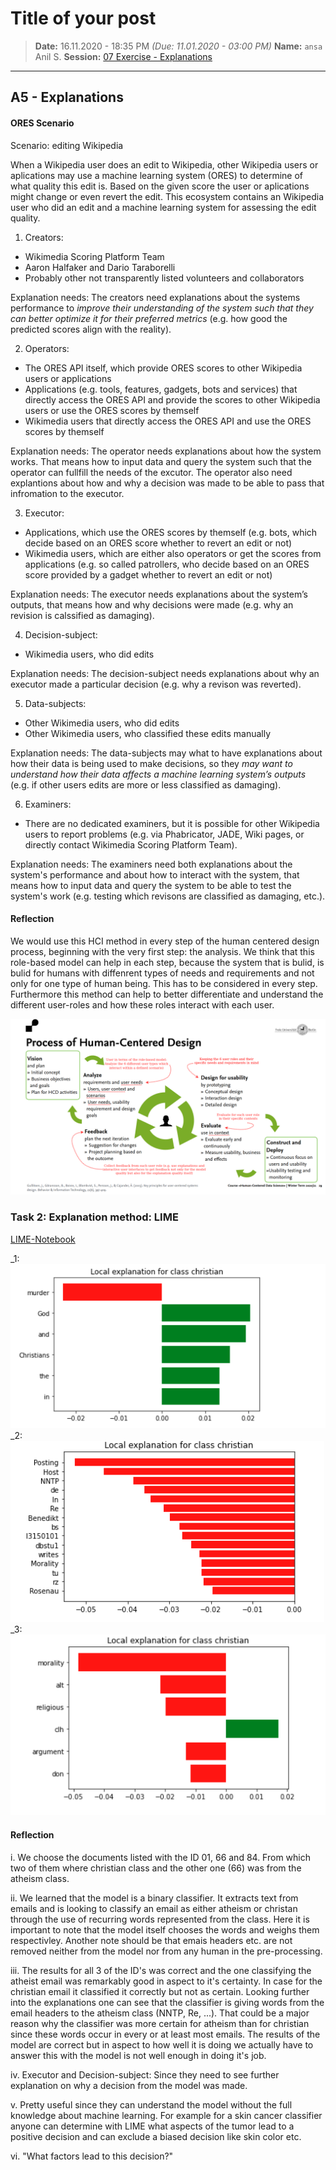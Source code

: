 ﻿# Title of your post
> **Date:** 16.11.2020 - 18:35 PM *(Due: 11.01.2020 - 03:00 PM)*
> **Name:** `ansa` Anil S.
> **Session:** [07 Exercise - Explanations](https://github.com/FUB-HCC/hcds-winter-2020/wiki/07_exercise)   
----

## A5 - Explanations


#### ORES Scenario

Scenario: editing Wikipedia

When a Wikipedia user does an edit to Wikipedia, other Wikipedia users or aplications may use a machine learning system (ORES) to determine of what quality this edit is. Based on the given score the user or aplications might change or even revert the edit. This ecosystem contains an Wikipedia user who did an edit and a machine learning system for assessing the edit quality.

1. Creators: 
* Wikimedia Scoring Platform Team
* Aaron Halfaker and Dario Taraborelli
* Probably other not transparently listed volunteers and collaborators

Explanation needs: The creators need explanations about the systems performance to *improve their understanding of the system such that they can better optimize it for their preferred metrics* (e.g. how good the predicted scores align with the reality).

2. Operators:
* The ORES API itself, which provide ORES scores to other Wikipedia users or applications
* Applications (e.g. tools, features, gadgets, bots and services) that directly access the ORES API and provide the scores to other Wikipedia users or use the ORES scores by themself
* Wikimedia users that directly access the ORES API and use the ORES scores by themself

Explanation needs: The operator needs explanations about how the system works. That means how to input data and query the system such that the operator can fullfill the needs of the excutor. The operator also need explantions about how and why a decision was made to be able to pass that infromation to the executor.

3. Executor:
* Applications, which use the ORES scores by themself (e.g. bots, which decide based on an ORES score whether to revert an edit or not)
* Wikimedia users, which are either also operators or get the scores from applications (e.g. so called patrollers, who decide based on an ORES score provided by a gadget whether to revert an edit or not)

Explanation needs: The executor needs explanations about the system’s outputs, that means how and why decisions were made (e.g. why an revision is calssified as damaging). 

4. Decision-subject: 
* Wikimedia users, who did edits

Explanation needs: The decision-subject needs explanations about why an executor made a particular decision (e.g. why a revison was reverted).

5. Data-subjects: 
* Other Wikimedia users, who did edits
* Other Wikimedia users, who classified these edits manually

Explanation needs: The data-subjects may what to have explanations about how their data is being used to make decisions, so they *may want to understand how their data affects a machine learning system’s outputs* (e.g. if other users edits are more or less classified as damaging).

6. Examiners:
* There are no dedicated examiners, but it is possible for other Wikipedia users to report problems (e.g. via Phabricator, JADE, Wiki pages, or directly contact Wikimedia Scoring Platform Team).

Explanation needs: The examiners need both explanations about the system's performance and about how to interact with the system, that means how to input data and query the system to be able to test the system's work (e.g. testing which revisons are classified as damaging, etc.).


#### Reflection

We would use this HCI method in every step of the human centered design process, beginning with the very first step: the analysis. We think that this role-based model can help in each step, because the system that is bulid, is bulid for humans with diffenrent types of needs and requirements and not only for one type of human being. This has to be considered in every step. Furthermore this method can help to better differentiate and understand the different user-roles and how these roles interact with each user.

![](HCDP.png)
### Task 2: Explanation method: LIME

[LIME-Notebook]()

_1: ![ID: 84](id84.png)
_2: ![ID: 66](id66.png)
_3: ![ID: 01](id1.png)


#### Reflection

i. We choose the documents listed with the ID 01, 66 and 84. From which two of them where christian class and the other one (66) was from the atheism class.

ii. We learned that the model is a binary classifier. It extracts text from emails and is looking to classify an email as either atheism or christan through the use of recurring words represented from the class. Here it is important to note that the model itself chooses the words and weighs them respectivley. Another note should be that emais headers etc. are not removed neither from the model nor from any human in the pre-processing.

iii. The results for all 3 of the ID's was correct and the one classifying the atheist email was remarkably good in aspect to it's certainty. In case for the christian email it classified it correctly but not as certain. Looking further into the explanations one can see that the classifier is giving words from the email headers to the atheism class (NNTP, Re, ...). That could be a major reason why the classifier was more certain for atheism than for christian since these words occur in every or at least most emails. The results of the model are correct but in aspect to how well it is doing we actually have to answer this with the model is not well enough in doing it's job.

iv. Executor and Decision-subject: Since they need to see further explanation on why a decision from the model was made.

v. Pretty useful since they can understand the model without the full knowledge about machine learning. For example for a skin cancer classifier anyone can determine with LIME what aspects of the tumor lead to a positive decision and can exclude a biased decision like skin color etc.

vi. "What factors lead to this decision?"
